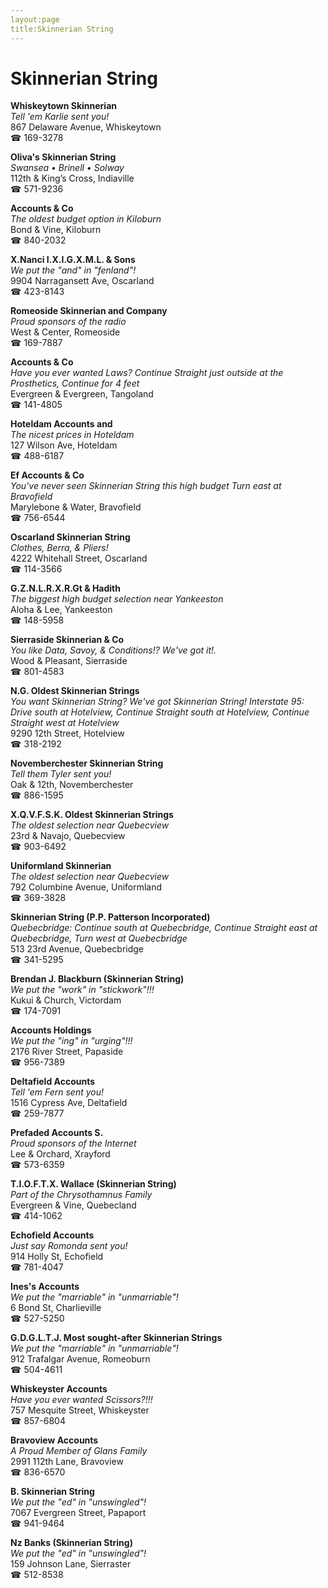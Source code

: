 ```yaml
---
layout:page
title:Skinnerian String
---
```

# Skinnerian String

**Whiskeytown Skinnerian**  
_Tell 'em Karlie sent you!_  
867 Delaware Avenue, Whiskeytown  
☎ 169-3278



**Oliva's Skinnerian String**  
_Swansea • Brinell • Solway_  
112th & King’s Cross, Indiaville  
☎ 571-9236



**Accounts & Co**  
_The oldest budget option in Kiloburn_  
Bond & Vine, Kiloburn  
☎ 840-2032



**X.Nanci I.X.I.G.X.M.L. & Sons**  
_We put the "and" in "fenland"!_  
9904 Narragansett Ave, Oscarland  
☎ 423-8143



**Romeoside Skinnerian and Company**  
_Proud sponsors of the radio_  
West & Center, Romeoside  
☎ 169-7887



**Accounts & Co**  
_Have you ever wanted Laws? 
Continue Straight just outside at the Prosthetics, Continue for 4 feet_  
Evergreen & Evergreen, Tangoland  
☎ 141-4805



**Hoteldam Accounts and**  
_The nicest prices in Hoteldam_  
127 Wilson Ave, Hoteldam  
☎ 488-6187



**Ef Accounts & Co**  
_You've never seen Skinnerian String this high budget 
Turn east at Bravofield_  
Marylebone & Water, Bravofield  
☎ 756-6544



**Oscarland Skinnerian String**  
_Clothes, Berra, & Pliers!_  
4222 Whitehall Street, Oscarland  
☎ 114-3566



**G.Z.N.L.R.X.R.Gt & Hadith**  
_The biggest high budget selection near Yankeeston_  
Aloha & Lee, Yankeeston  
☎ 148-5958



**Sierraside Skinnerian & Co**  
_You like Data, Savoy, & Conditions!? We've got it!._  
Wood & Pleasant, Sierraside  
☎ 801-4583



**N.G. Oldest Skinnerian Strings**  
_You want Skinnerian String? We've got Skinnerian String! 
Interstate 95: Drive south at Hotelview, Continue Straight south at Hotelview, Continue Straight west at Hotelview_  
9290 12th Street, Hotelview  
☎ 318-2192



**Novemberchester Skinnerian String**  
_Tell them Tyler sent you!_  
Oak & 12th, Novemberchester  
☎ 886-1595



**X.Q.V.F.S.K. Oldest Skinnerian Strings**  
_The oldest selection near Quebecview_  
23rd & Navajo, Quebecview  
☎ 903-6492



**Uniformland Skinnerian**  
_The oldest selection near Quebecview_  
792 Columbine Avenue, Uniformland  
☎ 369-3828



**Skinnerian String (P.P. Patterson Incorporated)**  
_Quebecbridge: Continue south at Quebecbridge, Continue Straight east at Quebecbridge, Turn west at Quebecbridge_  
513 23rd Avenue, Quebecbridge  
☎ 341-5295



**Brendan J. Blackburn (Skinnerian String)**  
_We put the "work" in "stickwork"!!!_  
Kukui & Church, Victordam  
☎ 174-7091



**Accounts Holdings**  
_We put the "ing" in "urging"!!!_  
2176 River Street, Papaside  
☎ 956-7389



**Deltafield Accounts**  
_Tell 'em Fern sent you!_  
1516 Cypress Ave, Deltafield  
☎ 259-7877



**Prefaded Accounts S.**  
_Proud sponsors of the Internet_  
Lee & Orchard, Xrayford  
☎ 573-6359



**T.I.O.F.T.X. Wallace (Skinnerian String)**  
_Part of the Chrysothamnus Family_  
Evergreen & Vine, Quebecland  
☎ 414-1062



**Echofield Accounts**  
_Just say Romonda sent you!_  
914 Holly St, Echofield  
☎ 781-4047



**Ines's Accounts**  
_We put the "marriable" in "unmarriable"!_  
6 Bond St, Charlieville  
☎ 527-5250



**G.D.G.L.T.J. Most sought-after Skinnerian Strings**  
_We put the "marriable" in "unmarriable"!_  
912 Trafalgar Avenue, Romeoburn  
☎ 504-4611



**Whiskeyster Accounts**  
_Have you ever wanted Scissors?!!!_  
757 Mesquite Street, Whiskeyster  
☎ 857-6804



**Bravoview Accounts**  
_A Proud Member of Glans Family_  
2991 112th Lane, Bravoview  
☎ 836-6570



**B. Skinnerian String**  
_We put the "ed" in "unswingled"!_  
7067 Evergreen Street, Papaport  
☎ 941-9464



**Nz Banks (Skinnerian String)**  
_We put the "ed" in "unswingled"!_  
159 Johnson Lane, Sierraster  
☎ 512-8538



